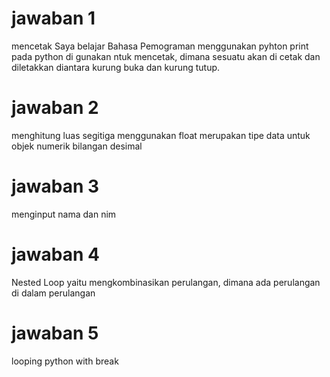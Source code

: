 # jawaban 1
mencetak Saya belajar Bahasa Pemograman menggunakan pyhton
print pada  python di gunakan ntuk mencetak, dimana sesuatu akan di cetak dan diletakkan diantara kurung buka dan kurung tutup.
# jawaban 2
menghitung luas segitiga menggunakan float merupakan tipe data untuk objek numerik bilangan desimal

# jawaban 3
menginput nama dan nim 

# jawaban 4
Nested Loop yaitu mengkombinasikan perulangan, dimana ada perulangan di dalam perulangan

# jawaban 5
looping python with break
